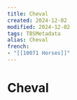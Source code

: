 ```yaml
---
title: Cheval
created: 2024-12-02
modified: 2024-12-02
tags: TBSMetadata
alias: Cheval
french:
- "[[10071 Horses]]"
---
```

# Cheval
